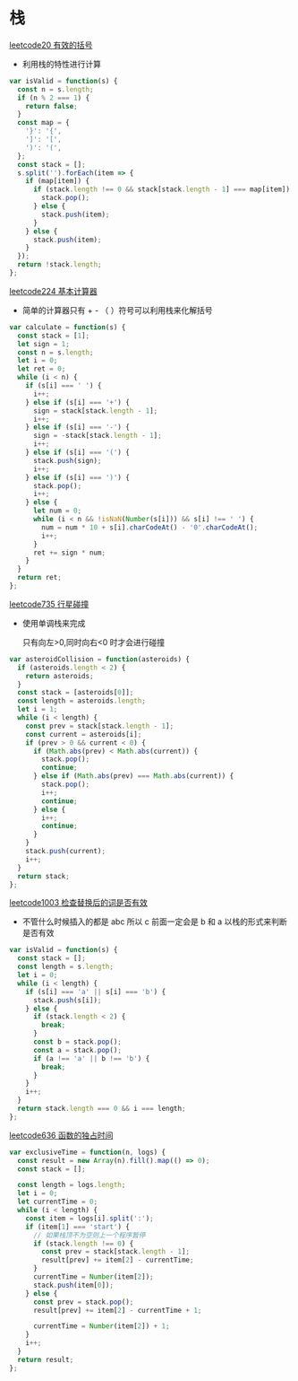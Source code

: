 # 栈

[leetcode20 有效的括号](https://leetcode-cn.com/problems/valid-parentheses/)

- 利用栈的特性进行计算

```js
var isValid = function(s) {
  const n = s.length;
  if (n % 2 === 1) {
    return false;
  }
  const map = {
    '}': '{',
    ']': '[',
    ')': '(',
  };
  const stack = [];
  s.split('').forEach(item => {
    if (map[item]) {
      if (stack.length !== 0 && stack[stack.length - 1] === map[item]) {
        stack.pop();
      } else {
        stack.push(item);
      }
    } else {
      stack.push(item);
    }
  });
  return !stack.length;
};
```

[leetcode224 基本计算器](https://leetcode-cn.com/problems/basic-calculator/)

- 简单的计算器只有 + - （ ）符号可以利用栈来化解括号

```js
var calculate = function(s) {
  const stack = [1];
  let sign = 1;
  const n = s.length;
  let i = 0;
  let ret = 0;
  while (i < n) {
    if (s[i] === ' ') {
      i++;
    } else if (s[i] === '+') {
      sign = stack[stack.length - 1];
      i++;
    } else if (s[i] === '-') {
      sign = -stack[stack.length - 1];
      i++;
    } else if (s[i] === '(') {
      stack.push(sign);
      i++;
    } else if (s[i] === ')') {
      stack.pop();
      i++;
    } else {
      let num = 0;
      while (i < n && !isNaN(Number(s[i])) && s[i] !== ' ') {
        num = num * 10 + s[i].charCodeAt() - '0'.charCodeAt();
        i++;
      }
      ret += sign * num;
    }
  }
  return ret;
};
```

[leetcode735 行星碰撞](https://leetcode-cn.com/problems/asteroid-collision/)

- 使用单调栈来完成

  只有向左>0,同时向右<0 时才会进行碰撞

```js
var asteroidCollision = function(asteroids) {
  if (asteroids.length < 2) {
    return asteroids;
  }
  const stack = [asteroids[0]];
  const length = asteroids.length;
  let i = 1;
  while (i < length) {
    const prev = stack[stack.length - 1];
    const current = asteroids[i];
    if (prev > 0 && current < 0) {
      if (Math.abs(prev) < Math.abs(current)) {
        stack.pop();
        continue;
      } else if (Math.abs(prev) === Math.abs(current)) {
        stack.pop();
        i++;
        continue;
      } else {
        i++;
        continue;
      }
    }
    stack.push(current);
    i++;
  }
  return stack;
};
```

[leetcode1003 检查替换后的词是否有效](https://leetcode-cn.com/problems/check-if-word-is-valid-after-substitutions/)

- 不管什么时候插入的都是 abc 所以 c 前面一定会是 b 和 a 以栈的形式来判断是否有效

```js
var isValid = function(s) {
  const stack = [];
  const length = s.length;
  let i = 0;
  while (i < length) {
    if (s[i] === 'a' || s[i] === 'b') {
      stack.push(s[i]);
    } else {
      if (stack.length < 2) {
        break;
      }
      const b = stack.pop();
      const a = stack.pop();
      if (a !== 'a' || b !== 'b') {
        break;
      }
    }
    i++;
  }
  return stack.length === 0 && i === length;
};
```

[leetcode636 函数的独占时间](https://leetcode-cn.com/problems/exclusive-time-of-functions/)

```js
var exclusiveTime = function(n, logs) {
  const result = new Array(n).fill().map(() => 0);
  const stack = [];

  const length = logs.length;
  let i = 0;
  let currentTime = 0;
  while (i < length) {
    const item = logs[i].split(':');
    if (item[1] === 'start') {
      // 如果栈顶不为空则上一个程序暂停
      if (stack.length !== 0) {
        const prev = stack[stack.length - 1];
        result[prev] += item[2] - currentTime;
      }
      currentTime = Number(item[2]);
      stack.push(item[0]);
    } else {
      const prev = stack.pop();
      result[prev] += item[2] - currentTime + 1;

      currentTime = Number(item[2]) + 1;
    }
    i++;
  }
  return result;
};
```

